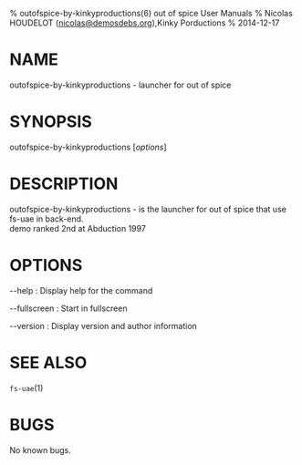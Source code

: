 % outofspice-by-kinkyproductions(6) out of spice User Manuals
% Nicolas HOUDELOT (nicolas@demosdebs.org),Kinky Porductions
% 2014-12-17

# NAME
outofspice-by-kinkyproductions - launcher for out of spice

# SYNOPSIS
outofspice-by-kinkyproductions [*options*]

# DESCRIPTION
outofspice-by-kinkyproductions - is the launcher for out of spice that use fs-uae in back-end.  
demo ranked 2nd at Abduction 1997

# OPTIONS
\--help
:   Display help for the command

\--fullscreen
:   Start in fullscreen

\--version
:   Display version and author information

# SEE ALSO
`fs-uae`(1)

# BUGS
No known bugs.
